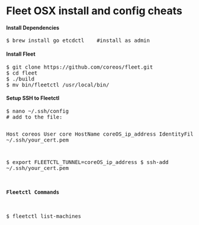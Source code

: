 Fleet OSX install and config cheats
======================================

<h4>Install Dependencies</h4>
<pre>
$ brew install go etcdctl    #install as admin
</pre>

<h4>Install Fleet</h4>
<pre>
$ git clone https://github.com/coreos/fleet.git
$ cd fleet
$ ./build
$ mv bin/fleetctl /usr/local/bin/
</pre>

<h4>Setup SSH to Fleetctl</h4>
<pre>
$ nano ~/.ssh/config
# add to the file:

Host coreos
  User     core
  HostName coreOS_ip_address
  IdentityFile ~/.ssh/your_cert.pem
  
$ export FLEETCTL_TUNNEL=coreOS_ip_address
$ ssh-add ~/.ssh/your_cert.pem

<h4>Fleetctl Commands</h4>
<pre>
$ fleetctl list-machines
</pre>
